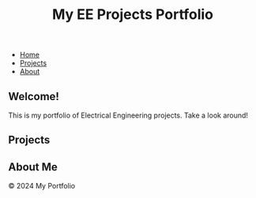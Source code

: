 <!DOCTYPE html>
<html lang="en">
<head>
    <meta charset="UTF-8">
    <meta name="viewport" content="width=device-width, initial-scale=1.0">
    <title>EE Projects Portfolio</title>
    <link href="https://cdn.jsdelivr.net/npm/tailwindcss@2.2.19/dist/tailwind.min.css" rel="stylesheet">
</head>
<body>
    <header class="bg-blue-500 text-white p-4">
        <h1 class="text-xl">My EE Projects Portfolio</h1>
    </header>
    <nav class="p-4 bg-gray-200">
        <ul class="flex space-x-4">
            <li><a href="#home" class="text-blue-500">Home</a></li>
            <li><a href="#projects" class="text-blue-500">Projects</a></li>
            <li><a href="#about" class="text-blue-500">About</a></li>
        </ul>
    </nav>
    <main class="p-4">
        <section id="home">
            <h2 class="text-2xl mb-4">Welcome!</h2>
            <p>This is my portfolio of Electrical Engineering projects. Take a look around!</p>
        </section>
        <section id="projects" class="mt-8">
            <h2 class="text-2xl mb-4">Projects</h2>
            <!-- Project Items Here -->
        </section>
        <section id="about" class="mt-8">
            <h2 class="text-2xl mb-4">About Me</h2>
            <!-- Email: Jacobolson700@gmail.com -->
        </section>
    </main>
    <footer class="bg-blue-500 text-white p-4 text-center">
        © 2024 My Portfolio
    </footer>
</body>
</html>
